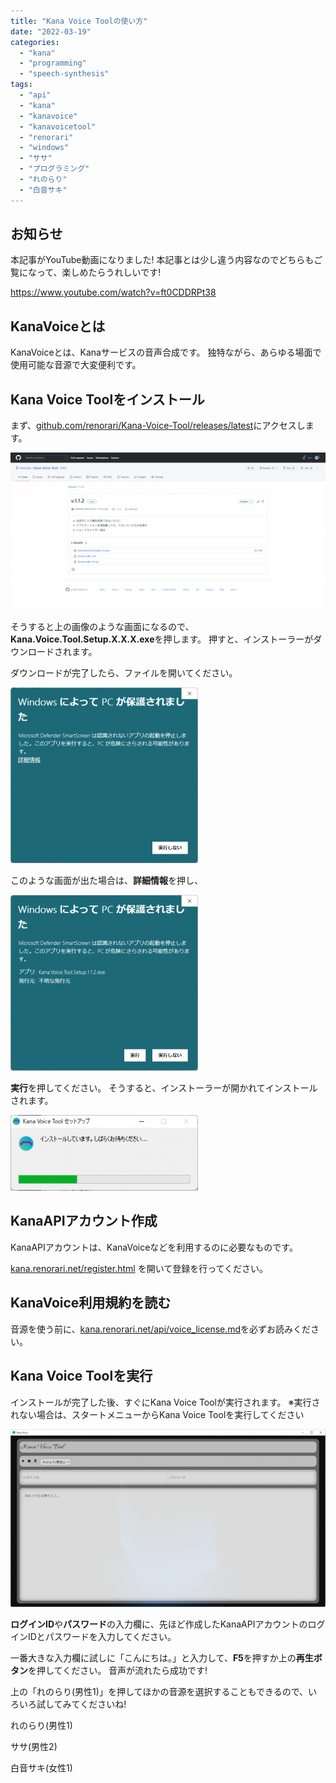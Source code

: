 ```yaml
---
title: "Kana Voice Toolの使い方"
date: "2022-03-19"
categories:
  - "kana"
  - "programming"
  - "speech-synthesis"
tags:
  - "api"
  - "kana"
  - "kanavoice"
  - "kanavoicetool"
  - "renorari"
  - "windows"
  - "ササ"
  - "プログラミング"
  - "れのらり"
  - "白音サキ"
---
```


## お知らせ

本記事がYouTube動画になりました!
本記事とは少し違う内容なのでどちらもご覧になって、楽しめたらうれしいです!

https://www.youtube.com/watch?v=ft0CDDRPt38

## KanaVoiceとは

KanaVoiceとは、Kanaサービスの音声合成です。
独特ながら、あらゆる場面で使用可能な音源で大変便利です。



## Kana Voice Toolをインストール

まず、[github.com/renorari/Kana-Voice-Tool/releases/latest](https://github.com/renorari/Kana-Voice-Tool/releases/latest)にアクセスします。

![Githubのreleases画面](images/image-1024x510.png)

そうすると上の画像のような画面になるので、**Kana.Voice.Tool.Setup.X.X.X.exe**を押します。
押すと、インストーラーがダウンロードされます。

ダウンロードが完了したら、ファイルを開いてください。

![](images/image-1-300x281.png)

このような画面が出た場合は、**詳細情報**を押し、

![](images/image-2-300x281.png)

**実行**を押してください。
そうすると、インストーラーが開かれてインストールされます。

![](images/image-4-300x121.png)

## KanaAPIアカウント作成

KanaAPIアカウントは、KanaVoiceなどを利用するのに必要なものです。

[kana.renorari.net/register.html](https://kana.renorari.net/register.html) を開いて登録を行ってください。

## KanaVoice利用規約を読む

音源を使う前に、[kana.renorari.net/api/voice\_license.md](https://kana.renorari.net/api/voice_license.md)を必ずお読みください。

## Kana Voice Toolを実行

インストールが完了した後、すぐにKana Voice Toolが実行されます。
※実行されない場合は、スタートメニューからKana Voice Toolを実行してください

![](images/image-5-1024x577.png)

**ログインID**や**パスワード**の入力欄に、先ほど作成したKanaAPIアカウントのログインIDとパスワードを入力してください。

一番大きな入力欄に試しに「こんにちは。」と入力して、**F5**を押すか上の**再生ボタン**を押してください。
音声が流れたら成功です!

上の「れのらり(男性1)」を押してほかの音源を選択することもできるので、いろいろ試してみてくださいね!

れのらり(男性1)

ササ(男性2)

白音サキ(女性1)
